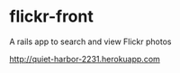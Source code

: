 flickr-front
============

A rails app to search and view Flickr photos

http://quiet-harbor-2231.herokuapp.com
